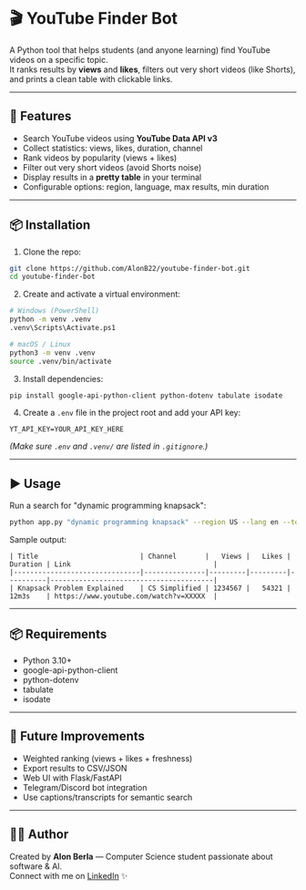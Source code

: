 # 🎬 YouTube Finder Bot

A Python tool that helps students (and anyone learning) find YouTube videos on a specific topic.  
It ranks results by **views** and **likes**, filters out very short videos (like Shorts), and prints a clean table with clickable links.

---

## 🚀 Features
- Search YouTube videos using **YouTube Data API v3**
- Collect statistics: views, likes, duration, channel
- Rank videos by popularity (views + likes)
- Filter out very short videos (avoid Shorts noise)
- Display results in a **pretty table** in your terminal
- Configurable options: region, language, max results, min duration

---

## 📦 Installation

1) Clone the repo:
```bash
git clone https://github.com/AlonB22/youtube-finder-bot.git
cd youtube-finder-bot
```

2) Create and activate a virtual environment:
```bash
# Windows (PowerShell)
python -m venv .venv
.venv\Scripts\Activate.ps1

# macOS / Linux
python3 -m venv .venv
source .venv/bin/activate
```

3) Install dependencies:
```bash
pip install google-api-python-client python-dotenv tabulate isodate
```

4) Create a `.env` file in the project root and add your API key:
```
YT_API_KEY=YOUR_API_KEY_HERE
```

*(Make sure `.env` and `.venv/` are listed in `.gitignore`.)*

---

## ▶️ Usage

Run a search for "dynamic programming knapsack":
```bash
python app.py "dynamic programming knapsack" --region US --lang en --top 5
```

Sample output:
```
| Title                         | Channel       |   Views |   Likes | Duration | Link                                   |
|-------------------------------|---------------|---------|---------|----------|----------------------------------------|
| Knapsack Problem Explained    | CS Simplified | 1234567 |   54321 | 12m3s    | https://www.youtube.com/watch?v=XXXXX  |
```

---

## 📦 Requirements
- Python 3.10+
- google-api-python-client
- python-dotenv
- tabulate
- isodate

---

## 🔭 Future Improvements
- Weighted ranking (views + likes + freshness)
- Export results to CSV/JSON
- Web UI with Flask/FastAPI
- Telegram/Discord bot integration
- Use captions/transcripts for semantic search

---

## 👨‍💻 Author
Created by **Alon Berla** — Computer Science student passionate about software & AI.  
Connect with me on [LinkedIn](https://www.linkedin.com/in/alon-berla/) ✨
